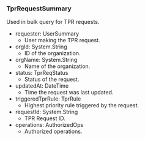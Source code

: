 ### TprRequestSummary
Used in bulk query for TPR requests.

- requester: UserSummary
  - User making the TPR request.
- orgId: System.String
  - ID of the organization.
- orgName: System.String
  - Name of the organization.
- status: TprReqStatus
  - Status of the request.
- updatedAt: DateTime
  - Time the request was last updated.
- triggeredTprRule: TprRule
  - Highest priority rule triggered by the request.
- requestId: System.String
  - TPR Request ID.
- operations: AuthorizedOps
  - Authorized operations.
